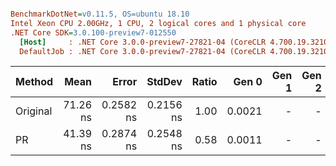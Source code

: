 ``` ini

BenchmarkDotNet=v0.11.5, OS=ubuntu 18.10
Intel Xeon CPU 2.00GHz, 1 CPU, 2 logical cores and 1 physical core
.NET Core SDK=3.0.100-preview7-012550
  [Host]     : .NET Core 3.0.0-preview7-27821-04 (CoreCLR 4.700.19.32101, CoreFX 4.700.19.32001), 64bit RyuJIT
  DefaultJob : .NET Core 3.0.0-preview7-27821-04 (CoreCLR 4.700.19.32101, CoreFX 4.700.19.32001), 64bit RyuJIT


```
|   Method |     Mean |     Error |    StdDev | Ratio |  Gen 0 | Gen 1 | Gen 2 | Allocated |
|--------- |---------:|----------:|----------:|------:|-------:|------:|------:|----------:|
| Original | 71.26 ns | 0.2582 ns | 0.2156 ns |  1.00 | 0.0021 |     - |     - |      64 B |
|       PR | 41.39 ns | 0.2874 ns | 0.2548 ns |  0.58 | 0.0011 |     - |     - |      32 B |
